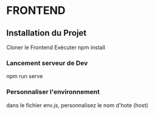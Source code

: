 # FRONTEND

## Installation du Projet
Cloner le Frontend
Exécuter 
    npm install

### Lancement serveur de Dev

npm run serve


### Personnaliser l'environnement

dans le fichier env.js, personnalisez le nom d'hote (host)
